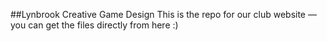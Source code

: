 ##Lynbrook Creative Game Design
This is the repo for our club website — you can get the files directly from here :)
